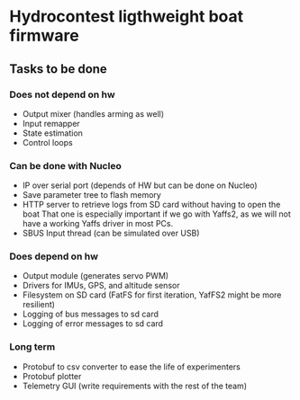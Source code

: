 # Hydrocontest ligthweight boat firmware

## Tasks to be done

### Does not depend on hw
* Output mixer (handles arming as well)
* Input remapper
* State estimation
* Control loops

### Can be done with Nucleo
* IP over serial port (depends of HW but can be done on Nucleo)
* Save parameter tree to flash memory
* HTTP server to retrieve logs from SD card without having to open the boat
    That one is especially important if we go with Yaffs2, as we will not have a working Yaffs driver in most PCs.
* SBUS Input thread (can be simulated over USB)

### Does depend on hw
* Output module (generates servo PWM)
* Drivers for IMUs, GPS, and altitude sensor
* Filesystem on SD card (FatFS for first iteration, YafFS2 might be more resilient)
* Logging of bus messages to sd card
* Logging of error messages to sd card

### Long term
* Protobuf to csv converter to ease the life of experimenters
* Protobuf plotter
* Telemetry GUI (write requirements with the rest of the team)

